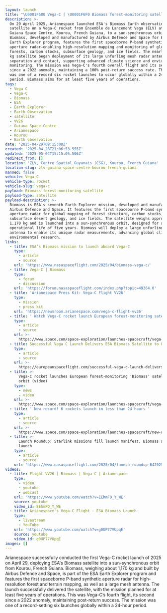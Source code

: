 ```yaml
---
layout: launch
title: "\U0001F680 Vega-C | \U0001F6F0 Biomass forest-monitoring satellite"
description: >-
  On 29 April 2025, Arianespace launched ESA's Biomass Earth observation
  satellite on a Vega-C rocket from Ensemble de Lancement Vega (ELV) at the
  Guiana Space Centre, Kourou, French Guiana, to a sun-synchronous orbit.
  Biomass, developed and manufactured by Airbus Defence and Space for ESA's
  Earth Explorer program, features the first spaceborne P-band synthetic
  aperture radar—enabling high-resolution mapping and monitoring of global
  forests, carbon stocks, subsurface geology, and ice fields. The nearly 1,200
  kg satellite began deployment of its large unfurling mesh radar antenna after
  separation and contact, supporting advanced climate science and environmental
  monitoring. The mission was Vega-C's fourth overall flight and its second
  since a 2022 anomaly, maintaining a 100% post-return success rate. This launch
  was one of a record six rocket launches to occur globally within a 24-hour
  period. Biomass aims for at least five years of operations.
tags:
  - Vega C
  - Vega-C
  - Biomass
  - ESA
  - Earth Explorer
  - Earth Observation
  - satellite
  - VV26
  - Guiana Space Centre
  - Arianespace
  - Kourou
  - Earth observation
date: '2025-04-29T09:15:00Z'
created: '2025-04-28T21:06:53.555Z'
updated: '2025-05-04T15:15:05.506Z'
redirect_from: []
location: 'ZLV, Centre Spatial Guyanais (CSG), Kourou, French Guiana'
location-slug: zlv-guiana-space-centre-kourou-french-guiana
manned: false
vehicle: Vega-C
vehicle-type: rocket
vehicle-slug: vega-c
payload: Biomass forest-monitoring satellite
payload-type: satellite
payload-description: >-
  Biomass is ESA's seventh Earth Explorer mission, developed and manufactured by
  Airbus Defence and Space. It features the first spaceborne P-band synthetic
  aperture radar for global mapping of forest structure, carbon stocks,
  subsurface desert geology, and ice fields. The satellite weighs approximately
  1,170 kg and is launched into a sun-synchronous orbit, designed for a minimum
  operational life of five years. Biomass will deploy a large unfurling mesh
  antenna to enable its unique radar measurements, advancing global climate and
  environmental research.
links:
  - title: ESA’s Biomass mission to launch aboard Vega-C
    type:
      - article
      - source
    url: 'https://www.nasaspaceflight.com/2025/04/biomass-vega-c/'
  - title: Vega-C | Biomass
    type:
      - forum
      - discussion
    url: 'https://forum.nasaspaceflight.com/index.php?topic=49364.0'
  - title: 'Arianespace Press Kit: Vega-C Flight VV26'
    type:
      - mission
      - press kit
    url: 'https://newsroom.arianespace.com/vega-c-flight-vv26'
  - title: ' Watch Vega-C rocket launch European forest-monitoring satellite to orbit on April 29 '
    type:
      - article
      - source
    url: >-
      https://www.space.com/space-exploration/launches-spacecraft/vega-c-rocket-launch-esa-biomass-forest-monitoring-satellite
  - title: Successful Vega C Launch Delivers ESA Biomass Satellite to Orbit
    type:
      - article
      - source
    url: >-
      https://europeanspaceflight.com/successful-vega-c-launch-delivers-esa-biomass-satellite-to-orbit/
  - title: >-
      Vega-C rocket launches European forest-monitoring 'Biomass' satellite to
      orbit (video)
    type:
      - news
      - video
    url: >-
      https://www.space.com/space-exploration/launches-spacecraft/vega-c-rocket-launch-esa-biomass-forest-monitoring-satellite
  - title: ' New record! 6 rockets launch in less than 24 hours '
    type:
      - article
      - source
    url: >-
      https://www.space.com/space-exploration/launches-spacecraft/new-record-6-rockets-launch-in-less-than-24-hours
  - title: >-
      Launch Roundup: Starlink missions fill launch manifest, Biomass and Alpha
      launch
    type:
      - article
      - source
    url: 'https://www.nasaspaceflight.com/2025/04/launch-roundup-042925/'
videos:
  - title: Flight VV26 | Biomass | Vega C | Arianespace
    type:
      - video
      - youtube
      - webcast
    url: 'https://www.youtube.com/watch?v=EEhmFO_Y_WE'
    source: youtube
    video_id: EEhmFO_Y_WE
  - title: Arianespace's Vega-C Flight - ESA Biomass Launch
    type:
      - livestream
      - YouTube
    url: 'https://www.youtube.com/watch?v=g0UP77VUpqE'
    source: youtube
    video_id: g0UP77VUpqE
images: []
---
```

Arianespace successfully conducted the first Vega-C rocket launch of 2025 on April 29, deploying ESA's Biomass satellite into a sun-synchronous orbit from Kourou, French Guiana. Biomass, weighing about 1,170 kg and built by Airbus Defence and Space, is part of the ESA Earth Explorer program and features the first spaceborne P-band synthetic aperture radar for high-resolution forest and terrain mapping, as well as a large mesh antenna. The launch successfully delivered the satellite, with the mission planned for at least five years of operations. This was Vega-C’s fourth flight, its second since a 2022 anomaly, maintaining post-return success. The mission was one of a record-setting six launches globally within a 24-hour period.
